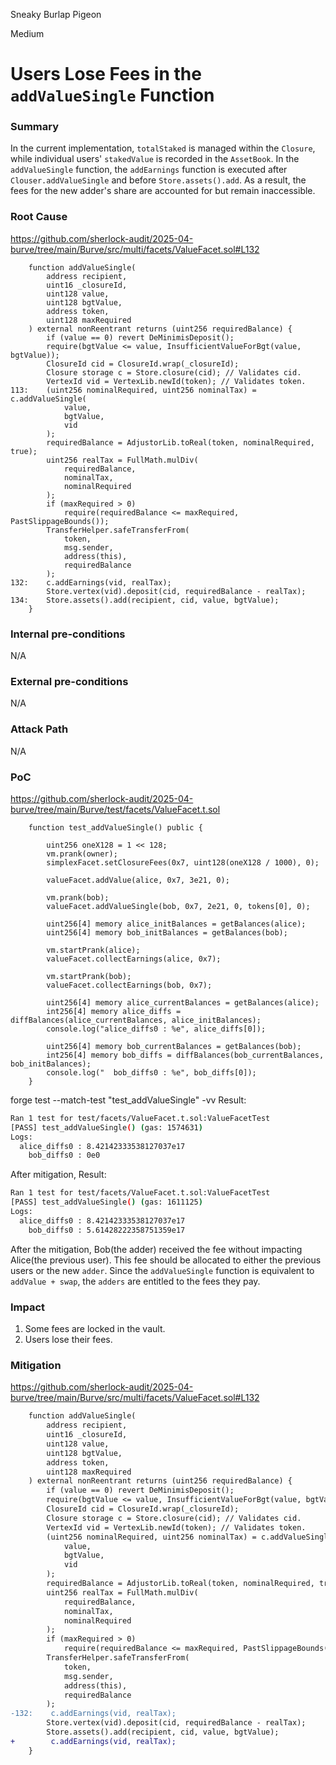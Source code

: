 Sneaky Burlap Pigeon

Medium

# Users Lose Fees in the `addValueSingle` Function


### Summary
In the current implementation, `totalStaked` is managed within the `Closure`, while individual users' `stakedValue` is recorded in the `AssetBook`. In the `addValueSingle` function, the `addEarnings` function is executed after `Clouser.addValueSingle` and before `Store.assets().add`. As a result, the fees for the new adder's share are accounted for but remain inaccessible.

### Root Cause
https://github.com/sherlock-audit/2025-04-burve/tree/main/Burve/src/multi/facets/ValueFacet.sol#L132
```solidity
    function addValueSingle(
        address recipient,
        uint16 _closureId,
        uint128 value,
        uint128 bgtValue,
        address token,
        uint128 maxRequired
    ) external nonReentrant returns (uint256 requiredBalance) {
        if (value == 0) revert DeMinimisDeposit();
        require(bgtValue <= value, InsufficientValueForBgt(value, bgtValue));
        ClosureId cid = ClosureId.wrap(_closureId);
        Closure storage c = Store.closure(cid); // Validates cid.
        VertexId vid = VertexLib.newId(token); // Validates token.
113:    (uint256 nominalRequired, uint256 nominalTax) = c.addValueSingle(
            value,
            bgtValue,
            vid
        );
        requiredBalance = AdjustorLib.toReal(token, nominalRequired, true);
        uint256 realTax = FullMath.mulDiv(
            requiredBalance,
            nominalTax,
            nominalRequired
        );
        if (maxRequired > 0)
            require(requiredBalance <= maxRequired, PastSlippageBounds());
        TransferHelper.safeTransferFrom(
            token,
            msg.sender,
            address(this),
            requiredBalance
        );
132:    c.addEarnings(vid, realTax);
        Store.vertex(vid).deposit(cid, requiredBalance - realTax);
134:    Store.assets().add(recipient, cid, value, bgtValue);
    }
```

### Internal pre-conditions
N/A

### External pre-conditions
N/A

### Attack Path
N/A

### PoC
https://github.com/sherlock-audit/2025-04-burve/tree/main/Burve/test/facets/ValueFacet.t.sol
```solidity
    function test_addValueSingle() public {
        
        uint256 oneX128 = 1 << 128;
        vm.prank(owner);
        simplexFacet.setClosureFees(0x7, uint128(oneX128 / 1000), 0);

        valueFacet.addValue(alice, 0x7, 3e21, 0);

        vm.prank(bob);
        valueFacet.addValueSingle(bob, 0x7, 2e21, 0, tokens[0], 0);

        uint256[4] memory alice_initBalances = getBalances(alice);
        uint256[4] memory bob_initBalances = getBalances(bob);
        
        vm.startPrank(alice);
        valueFacet.collectEarnings(alice, 0x7);

        vm.startPrank(bob);
        valueFacet.collectEarnings(bob, 0x7);
        
        uint256[4] memory alice_currentBalances = getBalances(alice);
        int256[4] memory alice_diffs = diffBalances(alice_currentBalances, alice_initBalances);
        console.log("alice_diffs0 : %e", alice_diffs[0]);

        uint256[4] memory bob_currentBalances = getBalances(bob);
        int256[4] memory bob_diffs = diffBalances(bob_currentBalances, bob_initBalances);
        console.log("  bob_diffs0 : %e", bob_diffs[0]);
    }
```
forge test --match-test "test_addValueSingle" -vv
Result:
```bash
Ran 1 test for test/facets/ValueFacet.t.sol:ValueFacetTest
[PASS] test_addValueSingle() (gas: 1574631)
Logs:
  alice_diffs0 : 8.42142333538127037e17
    bob_diffs0 : 0e0
```
After mitigation, Result:
```bash
Ran 1 test for test/facets/ValueFacet.t.sol:ValueFacetTest
[PASS] test_addValueSingle() (gas: 1611125)
Logs:
  alice_diffs0 : 8.42142333538127037e17
    bob_diffs0 : 5.61428222358751359e17
```
After the mitigation, Bob(the adder) received the fee without impacting Alice(the previous user). 
This fee should be allocated to either the previous users or the new `adder`.
Since the `addValueSingle` function is equivalent to `addValue + swap`, the `adders` are entitled to the fees they pay.

### Impact
1. Some fees are locked in the vault.
2. Users lose their fees.

### Mitigation
https://github.com/sherlock-audit/2025-04-burve/tree/main/Burve/src/multi/facets/ValueFacet.sol#L132
```diff
    function addValueSingle(
        address recipient,
        uint16 _closureId,
        uint128 value,
        uint128 bgtValue,
        address token,
        uint128 maxRequired
    ) external nonReentrant returns (uint256 requiredBalance) {
        if (value == 0) revert DeMinimisDeposit();
        require(bgtValue <= value, InsufficientValueForBgt(value, bgtValue));
        ClosureId cid = ClosureId.wrap(_closureId);
        Closure storage c = Store.closure(cid); // Validates cid.
        VertexId vid = VertexLib.newId(token); // Validates token.
        (uint256 nominalRequired, uint256 nominalTax) = c.addValueSingle(
            value,
            bgtValue,
            vid
        );
        requiredBalance = AdjustorLib.toReal(token, nominalRequired, true);
        uint256 realTax = FullMath.mulDiv(
            requiredBalance,
            nominalTax,
            nominalRequired
        );
        if (maxRequired > 0)
            require(requiredBalance <= maxRequired, PastSlippageBounds());
        TransferHelper.safeTransferFrom(
            token,
            msg.sender,
            address(this),
            requiredBalance
        );
-132:    c.addEarnings(vid, realTax);
        Store.vertex(vid).deposit(cid, requiredBalance - realTax);
        Store.assets().add(recipient, cid, value, bgtValue);
+        c.addEarnings(vid, realTax);
    }
```